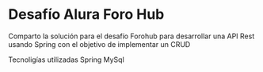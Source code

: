 <h1>Desafío Alura Foro Hub</h1>

Comparto la solución para el desafío Forohub para desarrollar una API Rest usando Spring con el objetivo de implementar un CRUD

Tecnoligías utilizadas
Spring MySql

